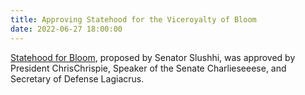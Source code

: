 ```yaml
---
title: Approving Statehood for the Viceroyalty of Bloom
date: 2022-06-27 18:00:00
---
```


[Statehood for Bloom](https://docs.google.com/document/d/12ADtBSS3vX3fRdozvxPuCsNozkrM07bV/mobilebasic), proposed by Senator Slushhi, was approved by President ChrisChrispie, Speaker of the Senate Charlieseeese, and Secretary of Defense Lagiacrus.